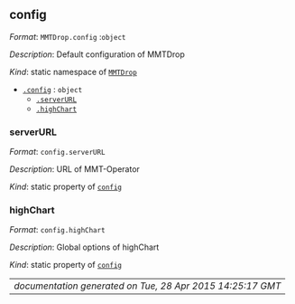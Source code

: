 ## config

*Format*: `MMTDrop.config` :`object`



*Description*: Default configuration of MMTDrop

*Kind*: static namespace of [`MMTDrop`](typedef#markdown-header-mmtdrop)  


* [`.config`](#markdown-header-config) : `object`
    * [`.serverURL`](#markdown-header-serverurl)
    * [`.highChart`](#markdown-header-highchart)


### serverURL

*Format*: `config.serverURL`

*Description*: URL of MMT-Operator

*Kind*: static property of [`config`](config)  


### highChart

*Format*: `config.highChart`

*Description*: Global options of highChart

*Kind*: static property of [`config`](config)  


|                                                           |
|----------------------------------------------------------:|
|*documentation generated on Tue, 28 Apr 2015 14:25:17 GMT*|
